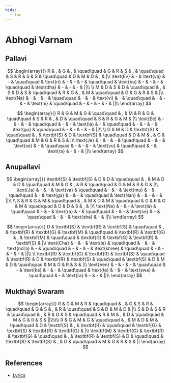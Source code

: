 ```yaml
---
hide:
  - toc
---
```




# Abhogi Varnam

## Pallavi



$$
\begin{array}{}
R & , & G & , & \quad\quad & G & R & S & , & \quad\quad & S & R & S & S  & \quad\quad & D & M & D & , & |\\
\text{Ev} & - & \text{va} & - & \quad\quad & \text{ri} & - & - & - & \quad\quad & \text{bo} & - & - & -  & \quad\quad & \text{dha} & - & - & - & ||\\ \\
M & D & S & D & \quad\quad & , & S & D & S & \quad\quad & R & G & , & M  & \quad\quad & G & G & R & S & |\\
\text{Na} & - & - & - & \quad\quad & - & - & \text{vi} & - & \quad\quad & - & - & - & \text{ni}  & \quad\quad & - & - & - & - & ||\\
\end{array}
$$




$$
\begin{array}{}
R & G & M & G & \quad\quad & , & M & R & G & \quad\quad & S & R & , & D  & \quad\quad & S & R & G & M & |\\
\text{Ee} & - & - & - & \quad\quad & - & - & \text{la} & - & \quad\quad & - & - & - & \text{gu}  & \quad\quad & - & - & - & - & ||\\ \\
D & M & D & \textbf{S} & \quad\quad & , & \textbf{S} & D & \textbf{S} & \quad\quad & D & M & , & G  & \quad\quad & M & G & R & S & |\\
\text{Je} & - & - & - & \quad\quad & - & - & \text{se} & - & \quad\quad & - & - & - & \text{vu}  & \quad\quad & - &  \text{ra} & - & - & ||\\
\end{array}
$$



## Anupallavi



$$
\begin{array}{}
\textbf{S} & \textbf{S} & D & D & \quad\quad & , & M & D & D & \quad\quad & M & G & , & R  & \quad\quad & G & M & R & G & |\\
\text{Ja} & - & - & \text{va} & \quad\quad & - & - & \text{mu} & - & \quad\quad & - & \text{ga} & - & -  & \quad\quad & \text{Nan} & - & - & - & ||\\ \\
S & R & G & M & \quad\quad & , & M & D & M & \quad\quad & G & R & G & M  & \quad\quad & D & D & S & , & |\\
\text{Ne} & - & - & \text{la} & \quad\quad & - & - & \text{ra} & - & \quad\quad & - & - & \text{se} & -  & \quad\quad & - & - & \text{sha} & - & ||\\
\end{array}
$$




$$
\begin{array}{}
D & \textbf{S} & \textbf{R} & \textbf{S} & \quad\quad & , & \textbf{R} & \textbf{G} & \textbf{M} & \quad\quad & \textbf{R} & \textbf{G} & , & \textbf{M}  & \quad\quad & \textbf{G} & \textbf{G} & \textbf{R} & \textbf{S} & |\\
\text{Cha} & - & - & \text{le} & \quad\quad & - & - & \text{ndra} & - & \quad\quad & - & - & - & \text{shree}  & \quad\quad & - & - & - & - & ||\\ \\
\textbf{R} & \textbf{G} & \textbf{R} & \textbf{S} & \quad\quad & \textbf{R} & D & \textbf{R} & \textbf{S} & \quad\quad & \textbf{S} & D & M & D  & \quad\quad & M & G & R & S & |\\
\text{Ven} & - & - & - & \quad\quad & - & \text{ka} & - & - & \quad\quad & \text{te} & - & - & \text{swa}  & \quad\quad & - &  \text{ra} & - & - & ||\\
\end{array}
$$



## Mukthayi Swaram


$$
\begin{array}{}
R & G & M & R & \quad\quad & , & G & S & R & \quad\quad & G & S & , & R  & \quad\quad & S & D & M & D & |\\
S & D & S & R & \quad\quad & , & R & G & S & \quad\quad & R & M & , & D  & \quad\quad & M & G & R & S & ||\\\\\\
R & G & M & G & \quad\quad & , & M & D & M & \quad\quad & D & \textbf{S} & , & \textbf{R}  & \quad\quad & \textbf{G} & \textbf{S} & \textbf{R} & \textbf{G} & |\\
\textbf{M} & \textbf{G} & \textbf{R} & \textbf{G} & \quad\quad & , & \textbf{R} & \textbf{S} & D & \quad\quad & \textbf{R} & \textbf{S} & , & D  & \quad\quad & M & G & R & S & ||
\end{array}
$$






## References


- [Lyrics](http://www.shivkumar.org/music/varnams/evvaribodhana.pdf)